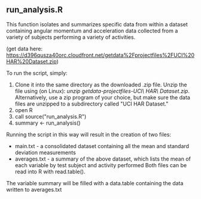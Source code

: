 ## run_analysis.R

This function isolates and summarizes specific data from within a dataset containing 
angular momentum and acceleration data collected from a variety of subjects performing a variety of activities.

(get data here: https://d396qusza40orc.cloudfront.net/getdata%2Fprojectfiles%2FUCI%20HAR%20Dataset.zip)

To run the script, simply:

1. Clone it into the same directory as the downloaded .zip file. Unzip the file using (on Linux): *unzip getdata-projectfiles-UCI\ HAR\ Dataset.zip*. Alternatively, use a zip
program of your choice, but make sure the data files are unzipped to a subdirectory called "UCI HAR Dataset."
2. open R
3. call source("run_analysis.R")
4. summary <- run_analysis()

Running the script in this way will result in the creation of two files:
* main.txt - a consolidated dataset containing all the mean and standard deviation measurements
* averages.txt - a summary of the above dataset, which lists the mean of each variable by test subject and activity performed
Both files can be read into R with read.table().

The variable summary will be filled with a data.table containing the data written to averages.txt

